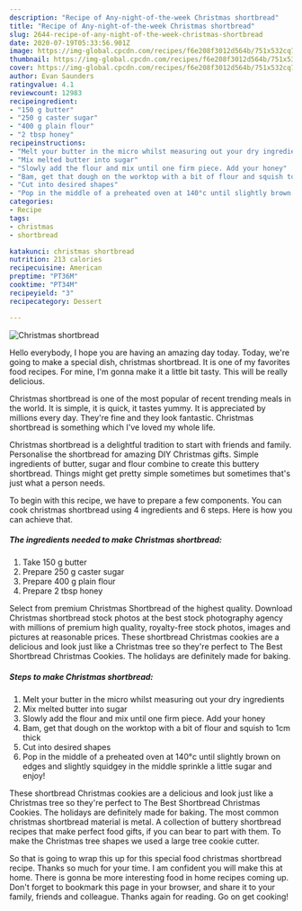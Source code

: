 ```yaml
---
description: "Recipe of Any-night-of-the-week Christmas shortbread"
title: "Recipe of Any-night-of-the-week Christmas shortbread"
slug: 2644-recipe-of-any-night-of-the-week-christmas-shortbread
date: 2020-07-19T05:33:56.901Z
image: https://img-global.cpcdn.com/recipes/f6e208f3012d564b/751x532cq70/christmas-shortbread-recipe-main-photo.jpg
thumbnail: https://img-global.cpcdn.com/recipes/f6e208f3012d564b/751x532cq70/christmas-shortbread-recipe-main-photo.jpg
cover: https://img-global.cpcdn.com/recipes/f6e208f3012d564b/751x532cq70/christmas-shortbread-recipe-main-photo.jpg
author: Evan Saunders
ratingvalue: 4.1
reviewcount: 12983
recipeingredient:
- "150 g butter"
- "250 g caster sugar"
- "400 g plain flour"
- "2 tbsp honey"
recipeinstructions:
- "Melt your butter in the micro whilst measuring out your dry ingredients"
- "Mix melted butter into sugar"
- "Slowly add the flour and mix until one firm piece. Add your honey"
- "Bam, get that dough on the worktop with a bit of flour and squish to 1cm thick"
- "Cut into desired shapes"
- "Pop in the middle of a preheated oven at 140°c until slightly brown on edges and slightly squidgey in the middle sprinkle a little sugar and enjoy!"
categories:
- Recipe
tags:
- christmas
- shortbread

katakunci: christmas shortbread 
nutrition: 213 calories
recipecuisine: American
preptime: "PT36M"
cooktime: "PT34M"
recipeyield: "3"
recipecategory: Dessert

---
```



![Christmas shortbread](https://img-global.cpcdn.com/recipes/f6e208f3012d564b/751x532cq70/christmas-shortbread-recipe-main-photo.jpg)

Hello everybody, I hope you are having an amazing day today. Today, we're going to make a special dish, christmas shortbread. It is one of my favorites food recipes. For mine, I'm gonna make it a little bit tasty. This will be really delicious.

Christmas shortbread is one of the most popular of recent trending meals in the world. It is simple, it is quick, it tastes yummy. It is appreciated by millions every day. They're fine and they look fantastic. Christmas shortbread is something which I've loved my whole life.

Christmas shortbread is a delightful tradition to start with friends and family. Personalise the shortbread for amazing DIY Christmas gifts. Simple ingredients of butter, sugar and flour combine to create this buttery shortbread. Things might get pretty simple sometimes but sometimes that&#39;s just what a person needs.


To begin with this recipe, we have to prepare a few components. You can cook christmas shortbread using 4 ingredients and 6 steps. Here is how you can achieve that.

<!--inarticleads1-->

##### The ingredients needed to make Christmas shortbread:

1. Take 150 g butter
1. Prepare 250 g caster sugar
1. Prepare 400 g plain flour
1. Prepare 2 tbsp honey


Select from premium Christmas Shortbread of the highest quality. Download Christmas shortbread stock photos at the best stock photography agency with millions of premium high quality, royalty-free stock photos, images and pictures at reasonable prices. These shortbread Christmas cookies are a delicious and look just like a Christmas tree so they&#39;re perfect to The Best Shortbread Christmas Cookies. The holidays are definitely made for baking. 

<!--inarticleads2-->

##### Steps to make Christmas shortbread:

1. Melt your butter in the micro whilst measuring out your dry ingredients
1. Mix melted butter into sugar
1. Slowly add the flour and mix until one firm piece. Add your honey
1. Bam, get that dough on the worktop with a bit of flour and squish to 1cm thick
1. Cut into desired shapes
1. Pop in the middle of a preheated oven at 140°c until slightly brown on edges and slightly squidgey in the middle sprinkle a little sugar and enjoy!


These shortbread Christmas cookies are a delicious and look just like a Christmas tree so they&#39;re perfect to The Best Shortbread Christmas Cookies. The holidays are definitely made for baking. The most common christmas shortbread material is metal. A collection of buttery shortbread recipes that make perfect food gifts, if you can bear to part with them. To make the Christmas tree shapes we used a large tree cookie cutter. 

So that is going to wrap this up for this special food christmas shortbread recipe. Thanks so much for your time. I am confident you will make this at home. There is gonna be more interesting food in home recipes coming up. Don't forget to bookmark this page in your browser, and share it to your family, friends and colleague. Thanks again for reading. Go on get cooking!
